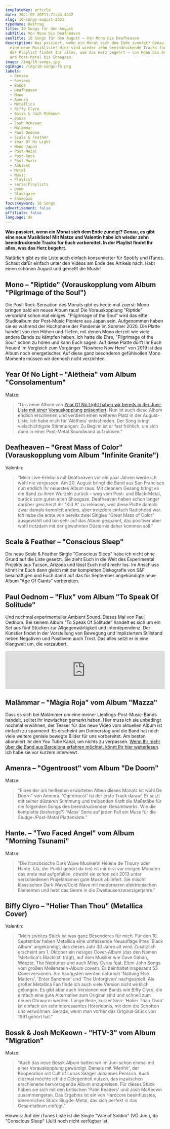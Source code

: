 ```yaml
---
templateKey: article
date: 2021-07-26T11:21:44.401Z
slug: 10-songs-august-2021
typeName: Beitrag
title: 10 Songs für den August
subTitle: Von Mono bis Deafheaven
seoTitle: 10 Songs für den August – Von Mono bis Deafheaven
description: Was passiert, wenn ein Monat sich dem Ende zuneigt? Genau, es gibt
  eine neue Musikliste! Hier sind wieder zehn beeindruckende Tracks für Euch. In
  der Playlist findet Ihr alles, was das Herz begehrt – von Mono bis Deafheaven
  und Post-Metal bis Shoegaze.
image: /img/10-songs.jpg
ogImage: /img/10-songs-fb.png
labels:
  - Review
  - Reviews
  - Bands
  - Deafheaven
  - Mono
  - Amenra
  - Metallica
  - Biffy Clyro
  - Bossk & Josh McKeown
  - Bossk
  - Josh McKeown
  - Malämmar
  - Paul Oednom
  - Scale & Feather
  - Year Of No Light
  - Mono Japan
  - Post-Metal
  - Post-Rock
  - Post-Music
  - Ambient
  - Metal
  - Music
  - Playlist
  - serie:Playlists
  - Doom
  - Blackgaze
  - Shoegaze
focusKeyword: 10 Songs
advertisement: false
affiliate: false
language: de
---
```

**Was passiert, wenn ein Monat sich dem Ende zuneigt? Genau, es gibt eine neue Musikliste! Mit Matze und Valentin habe ich wieder zehn beeindruckende Tracks für Euch vorbereitet. In der Playlist findet Ihr alles, was das Herz begehrt.**

Natürlich gibt es die Liste auch einfach konsumierter für Spotify und iTunes. Schaut dafür einfach unter den Videos am Ende des Artikels nach. Habt einen schönen August und genießt die Musik!

## Mono – "Riptide" (Vorauskopplung vom Album "Pilgrimage of the Soul")

Die Post-Rock-Sensation des Monats gibt es heute mal zuerst: Mono bringen bald ein neues Album raus! Die Vorauskopplung "Riptide" verspricht schon mal einiges. "Pilgrimage of the Soul" wird das elfte Studioalbum der Post-Music Pioniere aus Japan sein. Aufgenommen haben sie es während der Hochphase der Pandemie im Sommer 2020. Die Platte handelt von den Höhen und Tiefen, mit denen Mono derzeit wie viele andere Bands zu kämpfen haben. Ich hatte die Ehre, "Pilgrimage of the Soul" schon zu hören und kann Euch sagen: Auf diese Platte dürft Ihr Euch freuen! Im Vergleich zum Vorgänger "Nowhere Now Here" von 2019 ist das Album noch energetischer. Auf diese ganz besonderen gefühlvollen Mono Momente müssen wir dennoch nicht verzichten.

<YouTube id="5jfvrvbbBkw" />

## Year Of No Light – "Alètheia" vom Album "Consolamentum"

Matze: 

> "Das neue Album von [Year Of No Light haben wir bereits in der Juni-Liste mit einer Vorauskopplung präsentiert](/2021/05/musikliste-juni-2021/). Nun ist auch diese Album endlich erschienen und verdient einen weiteren Platz in der August-Liste. Ich habe mich für 'Alètheia' entschieden. Der Song bringt vielschichtigste Stimmungen: Zu Beginn ist er fast fröhlich, um sich dann in einer Post-Metal Soundwand aufzulösen."

<YouTube id="dEtpY_ZL5l4" />

## Deafheaven – "Great Mass of Color" (Vorauskopplung vom Album "Infinite Granite")

Valentin:

> "Mein Live-Erlebnis mit Deafheaven vor ein paar Jahren werde ich wohl nie vergessen. Am 20. August bringt die Band aus San Francisco nun endlich ihr neuestes Album raus. Mit cleanem Gesang bringt es die Band zu ihren Wurzeln zurück – weg vom Post- und Black-Metal, zurück zum guten alten Shoegaze. Deafheavan haben schon länger darüber gescherzt ihr "Kid A" zu releasen, weil diese Platte damals zwar damals komplett anders, aber trotzdem einfach Radiohead war. Ich habe die erste von bereits zwei Singles "Great Mass of Color" ausgewählt und bin sehr auf das Album gespannt, das positiver aber wohl trotzdem mit der gewohnten Düsternis daher kommen soll."

<YouTube id="mF70xjmMJ9I" />

## Scale & Feather – "Conscious Sleep"

Die neue Scale & Feather Single "Conscious Sleep" habe ich nicht ohne Grund auf die Liste gesetzt. Sie zieht Euch in die Welt des Experimental Projekts aus Tucson, Arizona und lässt Euch nicht mehr los. Im Anschluss könnt Ihr Euch dann gleich mit der kompletten Diskografie von S&F beschäftigen und Euch damit auf das für September angekündigte neue Album "Age Of Giants" vorbereiten.

<YouTube id="Mo-3aWTBz08" />

## Paul Oednom – "Flux" vom Album "To Speak Of Solitude"

Und nochmal experimenteller Ambient Sound. Dieses Mal von Paul Oednom. Bei seinem Album "To Speak Of Solitude" handelt es sich um ein Set aus fünf Stücken zur Allgegenwärtigkeit und Interdependenz. Der Künstler findet in der Vorstellung von Bewegung und impliziertem Stillstand neben Negativen und Positivem auch Trost. Das alles setzt er in eine Klangwelt um, die verzaubert.

<iframe style="border: 0; width: 100%; height: 120px;" src="https://bandcamp.com/EmbeddedPlayer/album=983283227/size=large/bgcol=ffffff/linkcol=5c9b72/tracklist=false/artwork=small/track=761843260/transparent=true/" seamless><a href="https://shop.serein.co.uk/album/vital-contrast-ep">Vital Contrast EP by Paul Oednom</a></iframe>

## Malämmar – "Màgia Roja" vom Album "Mazza"

Dass es sich bei Malämmer um eine meiner Lieblings-Post-Music-Bands handelt, solltet Ihr inzwischen gemerkt haben. Hier muss ich sie unbedingt nochmal erwähnen, der Teaser für das neue Video vom aktuellen Album ist einfach zu spannend. Es erscheint am Donnerstag und die Band hat noch viele weitere geniale bewegte Bilder für uns vorbereitet. Am besten abonniert Ihr den You Tube Kanal, um nichts zu verpassen. [Wenn Ihr mehr über die Band aus Barcelona erfahren möchtet, könnt Ihr hier weiterlesen](/2021/07/malaemmar-interview/). Ich habe sie vor kurzem interviewt.

<YouTube id="iuGwSVUDr-I" />


## Amenra – "Ogentroost" vom Album "De Doorn"

Matze: 

> "Eines der am heißesten erwarteten Alben dieses Monats ist wohl De Doorn" von Amenra. 'Ogentroost' ist der erste Track darauf. Er setzt mit seiner düsteren Stimmung und treibenden Kraft die Maßstäbe für die folgenden Songs des beeindruckenden Gesamtwerks. Wie die komplette (bisherige?) 'Mass' Serie auf jeden Fall ein Muss für die Sludge-/Post-Metal Plattenkiste."

<YouTube id="rBTqCIgpJ6s" />

## Hante. – "Two Faced Angel" vom Album "Morning Tsunami"

Matze:

> "Die französische Dark Wave Musikerin Hélène de Thoury oder Hante. (Ja, der Punkt gehört da hin) ist mir erst vor einigen Monaten das erste mal aufgefallen, obwohl sie schon seit 2013 unter verschiedenen Projektnamen gute Musik abliefert. Sie mischt klassischen Dark Wave/Cold Wave mit moderneren elektronischen Elementen und hebt das Genre in die Zweitausenzwanzigerjahre."

<YouTube id="Lg4P_snZUKk" />

## Biffy Clyro – "Holier Than Thou" (Metallica Cover)

Valentin:

> "Mein zweites Stück ist was ganz Besonderes für mich. Für den 10. September haben Metallica eine umfassende Neuauflage ihres 'Black Album' angekündigt, das dieses Jahr 30 Jahre alt wird. Zusätzlich erscheint am 1. Oktober ein riesiges Cover-Album (das den Namen 'Metallica's Blacklist' trägt), auf dem Musiker wie Dave Gahan, Weezer, The Neptunes und auch Miley Cyrus feat. Elton John Songs vom großen Meilenstein-Album covern. Es beinhaltet insgesamt 53 Coverversionen. Am häufigsten werden natürlich 'Nothing Else Matters', 'Enter Sandman' und 'The Unforgiven' nachgespielt. Als großer Metallica Fan finde ich auch viele Version nicht wirklich gelungen. Es gibt aber auch Versionen von Bands wie Biffy Clyro, die einfach eine gute Alternative zum Original sind und schnell zum neuen Ohrwurm werden. Lange Rede, kurzer Sinn: 'Holier Than Thou' ist einfach ein sehr interessantes Hörerlebnis, mit dem die Schotten uns verwöhnen. Gerade, wenn man vorher das Original-Stück von 1991 gehört hat."

<YouTube id="fSe121VHhlw" />

## Bossk & Josh McKeown -  "HTV-3" vom Album "Migration"

Matze:

> "Auch das neue Bossk Album hatten wir im Juni schon einmal mit einer Vorauskopplung gewürdigt. Damals mit 'Menhir', der Kooperation mit Cult of Lunas Sänger Johannes Persson. Auch diesmal möchte ich die Gelegenheit nutzen, das inzwischen erschienene hervorragende Album anzupreisen. Für dieses Stück haben sie sich mit den britischen 'Palm Readers' und Josh McKeown zusammengetan. Das Ergebnis ist ein von Hardcore beeinflusstes, ideenreiches Stück Slugde-Metal, das sich perfekt in das Gesamtalbum einfügt."

<YouTube id="dIEWIwVGOKk" />

<Playlist
  spotify="6XIwiSzIKJlvO7F7NgHxdQ"
  itunes="2021-07-25-rock-n-roll-vegan/pl.u-G3rBTVElJl2"
/>

Hinweis: Auf der iTunes Liste ist die Single "Vale of Siddim" (VÖ Juni), da "Conscious Sleep" (Juli) noch nicht verfügbar ist.



